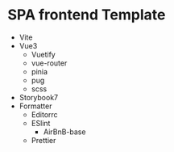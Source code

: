 # SPA frontend Template

- Vite
- Vue3
  - Vuetify
  - vue-router
  - pinia
  - pug
  - scss
- Storybook7
- Formatter
  - Editorrc
  - ESlint
    - AirBnB-base
  - Prettier
